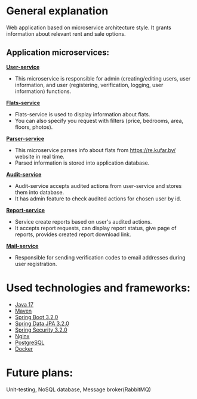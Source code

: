 # General explanation

Web application based on microservice architecture style. It grants information about relevant rent and sale options.

## Application microservices:

**[User-service](https://github.com/L1BER2Y/apartments_search/tree/main/user-service)**
- This microservice is responsible for admin (creating/editing users, user information, and user (registering, verification, logging, user information) functions.

**[Flats-service](https://github.com/L1BER2Y/apartments_search/tree/main/flats-service)**
- Flats-service is used to display information about flats.
- You can also specify you request with filters (price, bedrooms, area, floors, photos).

**[Parser-service](https://github.com/L1BER2Y/apartments_search/tree/main/parser-service)**
- This microservice parses info about flats from https://re.kufar.by/ website in real time. 
- Parsed information is stored into application database.

**[Audit-service](https://github.com/L1BER2Y/apartments_search/tree/main/audit-service)**
- Audit-service accepts audited actions from user-service and stores them into database. 
- It has admin feature to check audited actions for chosen user by id.

**[Report-service](https://github.com/L1BER2Y/apartments_search/tree/main/report-service)**
- Service create reports based on user's audited actions.
- It accepts report requests, can display report status, give page of reports, provides created report download link.

**[Mail-service](https://github.com/L1BER2Y/apartments_search/tree/main/mail-service)**
- Responsible for sending verification codes to email addresses during user registration.

# Used technologies and frameworks:
- [Java 17](https://docs.oracle.com/en/java/javase/17/docs/api/)
- [Maven](https://maven.apache.org/)
- [Spring Boot 3.2.0](https://spring.io/projects/spring-boot)
- [Spring Data JPA 3.2.0](https://spring.io/projects/spring-data-jpa)
- [Spring Security 3.2.0](https://spring.io/projects/spring-security)
- [Nginx](https://nginx.org/en/)
- [PostgreSQL](https://www.postgresql.org/)
- [Docker](https://www.docker.com/)

# Future plans:
Unit-testing, NoSQL database, Message broker(RabbitMQ)
